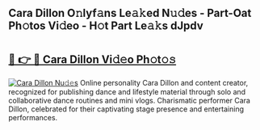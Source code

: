 ## Cara Dillon O𝚗lyf𝚊ns Le𝚊𝚔ed N𝚞𝚍es - Part-Oat Ph𝚘tos Vi𝚍eo - H𝚘t Part Le𝚊𝚔s dJpdv

# <h2><a href="http://hf8fy2r.feru.top/?c=Cara+Dillon">🔗 👉 🔴 Cara Dillon Vi𝚍𝚎o Ph𝚘t𝚘𝚜</a></h2>

[![Cara Dillon Nu𝚍𝚎s](https://i.imgur.com/0TWrTi3.gif)](http://hf8fy2r.feru.top/?c=Cara+Dillon)
Online personality Cara Dillon and content creator, recognized for publishing dance and lifestyle material through solo and collaborative dance routines and mini vlogs. Charismatic performer Cara Dillon, celebrated for their captivating stage presence and entertaining performances. 
